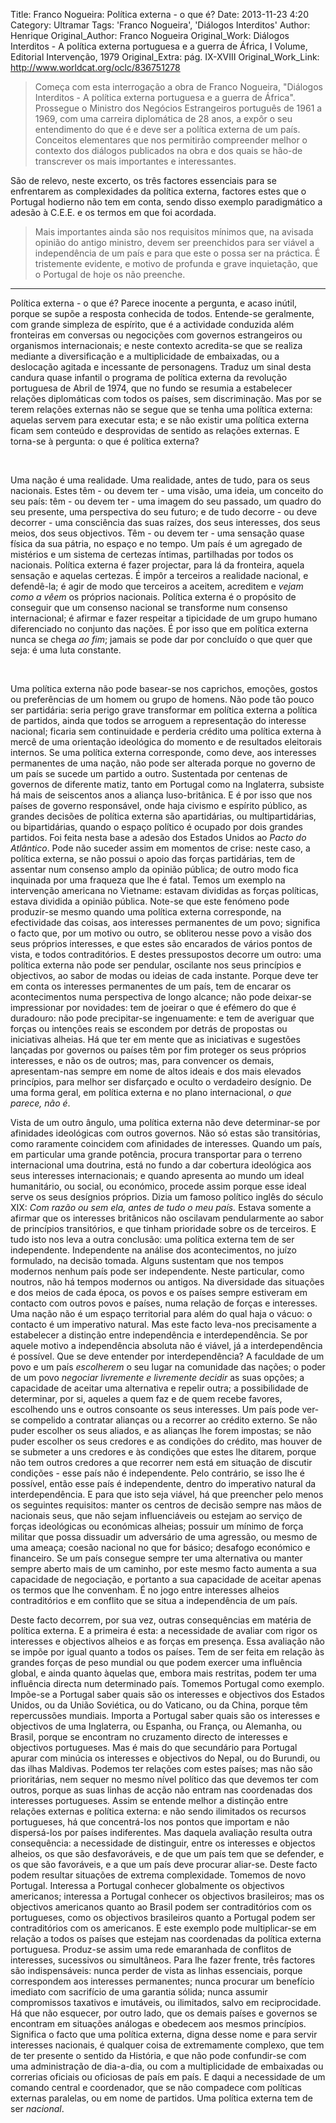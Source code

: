 Title: Franco Nogueira: Política externa - o que é?
Date: 2013-11-23 4:20
Category: Ultramar
Tags: 'Franco Nogueira', 'Diálogos Interditos'
Author: Henrique
Original_Author: Franco Nogueira
Original_Work: Diálogos Interditos - A política externa portuguesa e a guerra de África, I Volume, Editorial Intervenção, 1979
Original_Extra: pág. IX-XVIII
Original_Work_Link: http://www.worldcat.org/oclc/836751278

><!-- PELICAN_BEGIN_SUMMARY -->Começa com esta interrogação a obra de Franco Nogueira, "Diálogos Interditos - A política externa portuguesa e a guerra de África". Prossegue o Ministro dos Negócios Estrangeiros português de 1961 a 1969, com uma carreira diplomática de 28 anos, a expôr o seu entendimento do que é e deve ser a política externa de um país. Conceitos elementares que nos permitirão compreender melhor o contexto dos diálogos publicados na obra e dos quais se hão-de transcrever os mais importantes e interessantes.
São de relevo, neste excerto, os três factores essenciais para se enfrentarem as complexidades da política externa, factores estes que o Portugal hodierno não tem em conta, sendo disso exemplo paradigmático a adesão à C.E.E. e os termos em que foi acordada.

>Mais importantes ainda são nos requisitos mínimos que, na avisada opinião do antigo ministro, devem ser preenchidos para ser viável a independência de um país e para que este o possa ser na práctica. É tristemente evidente, e motivo de profunda e grave inquietação, que o Portugal de hoje os não preenche.<!-- PELICAN_END_SUMMARY -->

---

Política externa - o que é? Parece inocente a pergunta, e acaso inútil, porque se supõe a resposta conhecida de todos. Entende-se geralmente, com grande simpleza de espírito, que é a actividade conduzida além fronteiras em conversas ou negocições com governos estrangeiros ou organismos internacionais; e neste contexto acredita-se que se realiza mediante a diversificação e a multiplicidade de embaixadas, ou a deslocação agitada e incessante de personagens. Traduz um sinal desta candura quase infantil o programa de política externa da revolução portuguesa de Abril de 1974, que no fundo se resumia a estabelecer relações diplomáticas com todos os países, sem discriminação. Mas por se terem relações externas não se segue que se tenha uma política externa: aquelas servem para executar esta; e se não existir uma política externa ficam sem conteúdo e desprovidas de sentido as relações externas. E torna-se à pergunta: o que é política externa?

<br>

Uma nação é uma realidade. Uma realidade, antes de tudo, para os seus nacionais. Estes têm - ou devem ter - uma visão, uma ideia, um conceito do seu país: têm - ou devem ter - uma imagem do seu passado, um quadro do seu presente, uma perspectiva do seu futuro; e de tudo decorre - ou deve decorrer - uma consciência das suas raízes, dos seus interesses, dos seus meios, dos seus objectivos. Têm - ou devem ter - uma sensação quase física da sua pátria, no espaço e no tempo. Um país é um agregado de mistérios e um sistema de certezas íntimas, partilhadas por todos os nacionais. Política externa é fazer projectar, para lá da fronteira, aquela sensação e aquelas certezas. É impôr a terceiros a realidade nacional, e defendê-la; é agir de modo que terceiros a aceitem, acreditem e *vejam como a vêem* os próprios nacionais. Política externa é o propósito de conseguir que um consenso nacional se transforme num consenso internacional; é afirmar e fazer respeitar a tipicidade de um grupo humano diferenciado no conjunto das nações. É por isso que em política externa nunca se chega *ao fim*; jamais se pode dar por concluído o que quer que seja: é uma luta constante.

<br>

Uma política externa não pode basear-se nos caprichos, emoções, gostos ou preferências de um homem ou grupo de homens. Não pode tão pouco ser partidária: seria perigo grave transformar em política externa a política de partidos, ainda que todos se arroguem a representação do interesse nacional; ficaria sem continuidade e perderia crédito uma política externa à mercê de uma orientação ideológica do momento e de resultados eleitorais internos. Se uma política externa corresponde, como deve, aos interesses permanentes de uma nação, não pode ser alterada porque no governo de um país se sucede um partido a outro. Sustentada por centenas de governos de diferente matiz, tanto em Portugal como na Inglaterra, subsiste há mais de seiscentos anos a aliança luso-britânica. E é por isso que nos países de governo responsável, onde haja civismo e espírito público, as grandes decisões de política externa são apartidárias, ou multipartidárias, ou bipartidárias, quando o espaço político é ocupado por dois grandes partidos. Foi feita nesta base a adesão dos Estados Unidos ao *Pacto do Atlântico*. Pode não suceder assim em momentos de crise: neste caso, a política externa, se não possui o apoio das forças partidárias, tem de assentar num consenso amplo da opinião pública; de outro modo fica inquinada por uma fraqueza que lhe é fatal. Temos um exemplo na intervenção americana no Vietname: estavam divididas as forças políticas, estava dividida a opinião pública. Note-se que este fenómeno pode produzir-se mesmo quando uma política externa corresponde, na efectividade das coisas, aos interesses permanentes de um povo; significa o facto que, por um motivo ou outro, se obliterou nesse povo a visão dos seus próprios interesses, e que estes são encarados de vários pontos de vista, e todos contraditórios. E destes pressupostos decorre um outro: uma política externa não pode ser pendular, oscilante nos seus princípios e objectivos, ao sabor de modas ou ideias de cada instante. Porque deve ter em conta os interesses permanentes de um país, tem de encarar os acontecimentos numa perspectiva de longo alcance; não pode deixar-se impressionar por novidades: tem de joeirar o que é efémero do que é duradouro: não pode precipitar-se ingenuamente: e tem de averiguar que forças ou intenções reais se escondem por detrás de propostas ou iniciativas alheias. Há que ter em mente que as iniciativas e sugestões lançadas por governos ou países têm por fim proteger os seus próprios interesses, e não os de outros; mas, para convencer os demais, apresentam-nas sempre em nome de altos ideais e dos mais elevados princípios, para melhor ser disfarçado e oculto o verdadeiro desígnio. De uma forma geral, em política externa e no plano internacional, *o que parece, não é*.

Vista de um outro ângulo, uma política externa não deve determinar-se por afinidades ideológicas com outros governos. Não só estas são transitórias, como raramente coincidem com afinidades de interesses. Quando um país, em particular uma grande potência, procura transportar para o terreno internacional uma doutrina, está no fundo a dar cobertura ideológica aos seus interesses internacionais; e quando apresenta ao mundo um ideal humanitário, ou social, ou económico, procede assim porque esse ideal serve os seus desígnios próprios. Dizia um famoso político inglês do século XIX: *Com razão ou sem ela, antes de tudo o meu país.* Estava somente a afirmar que os interesses britânicos não oscilavam pendularmente ao sabor de princípios transitórios, e que tinham prioridade sobre os de terceiros. E tudo isto nos leva a outra conclusão: uma política externa tem de ser independente. Independente na análise dos acontecimentos, no juízo formulado, na decisão tomada. Alguns sustentam que nos tempos modernos nenhum país pode ser independente. Neste particular, como noutros, não há tempos modernos ou antigos. Na diversidade das situações e dos meios de cada época, os povos e os países sempre estiveram em contacto com outros povos e países, numa relação de forças e interesses. Uma nação não é um espaço territorial para além do qual haja o vácuo: o contacto é um imperativo natural. Mas este facto leva-nos precisamente a estabelecer a distinção entre independência e interdependência. Se por aquele motivo a independência absoluta não é viável, já a interdependência é possível. Que se deve entender por interdependência? A faculdade de um povo e um país *escolherem* o seu lugar na comunidade das nações; o poder de um povo *negociar livremente e livremente decidir* as suas opções; a capacidade de aceitar uma alternativa e repelir outra; a possibilidade de determinar, por si, aqueles a quem faz e de quem recebe favores, escolhendo uns e outros consoante os seus interesses. Um país pode ver-se compelido a contratar alianças ou a recorrer ao crédito externo. Se não puder escolher os seus aliados, e as alianças lhe forem impostas; se não puder escolher os seus credores e as condições do crédito, mas houver de se submeter a uns credores e às condições que estes lhe ditarem, porque não tem outros credores a que recorrer nem está em situação de discutir condições - esse país não é independente. Pelo contrário, se isso lhe é possível, então esse país é independente, dentro do imperativo natural da interdependência. E para que isto seja viável, há que preencher pelo menos os seguintes requisitos: manter os centros de decisão sempre nas mãos de nacionais seus, que não sejam influenciáveis ou estejam ao serviço de forças ideológicas ou económicas alheias; possuir um mínimo de força militar que possa dissuadir um adversário de uma agressão, ou mesmo de uma ameaça; coesão nacional no que for básico; desafogo económico e financeiro. Se um país consegue sempre ter uma alternativa ou manter sempre aberto mais de um caminho, por este mesmo facto aumenta a sua capacidade de negociação, e portanto a sua capacidade de aceitar apenas os termos que lhe convenham. É no jogo entre interesses alheios contraditórios e em conflito que se situa a independência de um país.

Deste facto decorrem, por sua vez, outras consequências em matéria de política externa. E a primeira é esta: a necessidade de avaliar com rigor os interesses e objectivos alheios e as forças em presença. Essa avaliação não se impõe por igual quanto a todos os países. Tem de ser feita em relação às grandes forças de peso mundial ou que podem exercer uma influência global, e ainda quanto àquelas que, embora mais restritas, podem ter uma influência directa num determinado país. Tomemos Portugal como exemplo. Impõe-se a Portugal saber quais são os interesses e objectivos dos Estados Unidos, ou da União Soviética, ou do Vaticano, ou da China, porque têm repercussões mundiais. Importa a Portugal saber quais são os interesses e objectivos de uma Inglaterra, ou Espanha, ou França, ou Alemanha, ou Brasil, porque se encontram no cruzamento directo de interesses e objectivos portugueses. Mas é mais do que secundário para Portugal apurar com minúcia os interesses e objectivos do Nepal, ou do Burundi, ou das ilhas Maldivas. Podemos ter relações com estes países; mas não são prioritárias, nem sequer no mesmo nível político das que devemos ter com outros, porque as suas linhas de acção não entram nas coordenadas dos interesses portugueses. Assim se entende melhor a distinção entre relações externas e política externa: e não sendo ilimitados os recursos portugueses, há que concentrá-los nos pontos que importam e não dispersá-los por países indiferentes. Mas daquela avaliação resulta outra consequência: a necessidade de distinguir, entre os interesses e objectos alheios, os que são desfavoráveis, e de que um país tem que se defender, e os que são favoráveis, e a que um país deve procurar aliar-se. Deste facto podem resultar situações de extrema complexidade. Tomemos de novo Portugal. Interessa a Portugal conhecer globalmente os objectivos americanos; interessa a Portugal conhecer os objectivos brasileiros; mas os objectivos americanos quanto ao Brasil podem ser contraditórios com os portugueses, como os objectivos brasileiros quanto a Portugal podem ser contraditórios com os americanos. E este exemplo pode multiplicar-se em relação a todos os países que estejam nas coordenadas da política externa portuguesa. Produz-se assim uma rede emaranhada de conflitos de interesses, sucessivos ou simultâneos. Para lhe fazer frente, três factores são indispensáveis: nunca perder de vista as linhas essenciais, porque correspondem aos interesses permanentes; nunca procurar um benefício imediato com sacrifício de uma garantia sólida;  nunca assumir compromissos taxativos e imutáveis, ou ilimitados, salvo em reciprocidade. Há que não esquecer, por outro lado, que os demais países e governos se encontram em situações análogas e obedecem aos mesmos princípios. Significa o facto que uma política externa, digna desse nome e para servir interesses nacionais, é qualquer coisa de extremamente complexo, que tem de ter presente o sentido da História, e que não pode confundir-se com uma administração de dia-a-dia, ou com a multiplicidade de embaixadas ou correrias oficiais ou oficiosas de país em país. E daqui a necessidade de um comando central e coordenador, que se não compadece com políticas externas paralelas, ou em nome de partidos. Uma política externa tem de ser *nacional*.
